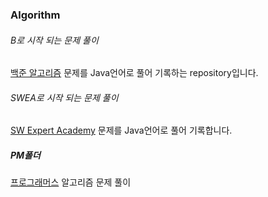 ### Algorithm

###### B로 시작 되는 문제 풀이
[백준 알고리즘](https://www.acmicpc.net/) 문제를 Java언어로 풀어 기록하는 repository입니다.

###### SWEA로 시작 되는 문제 풀이
[SW Expert Academy](https://swexpertacademy.com/main/main.do) 문제를 Java언어로 풀어 기록합니다.


##### PM폴더
[프로그래머스](https://programmers.co.kr/) 알고리즘 문제 풀이
